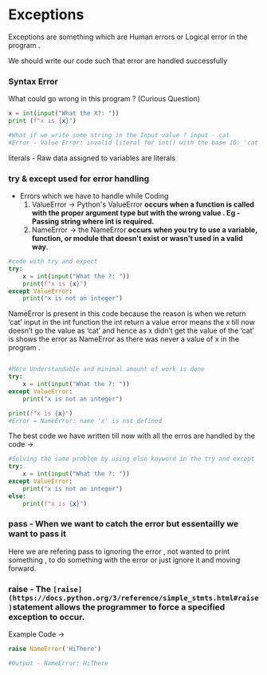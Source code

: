 # Exceptions
Exceptions are something which are Human errors or Logical error in the program .

We should write our code such that error are handled successfully 

### Syntax Error

What could go wrong in this program ? (Curious Question)  

```python
x = int(input("What the X?: "))
print (f"x is {x}")

#What if we write some string in the Input value ? input - cat
#Error - Value Error: invalid literal for int() with the base 10: 'cat'
```

literals -  Raw data assigned to variables are literals 

### try & except used for error handling

- Errors which we have to handle while Coding
    1. ValueError → Python's ValueError **occurs when a function is called with the proper argument type but with the wrong value . Eg - Passing string where int is required.** 
    2. NameError → the NameError **occurs when you try to use a variable, function, or module that doesn't exist or wasn't used in a valid way**. 

```python
#code with try and expect
try:
	x = int(input("What the ?: "))
	print(f"x is {x}")
except ValueError:
	print("x is not an integer")
```

NameError is present in this code because the reason is  when we return ‘cat’ input in the int function the int return a value error means the x till now doesn’t go the value as ‘cat’ and hence as x didn’t get the value of the ‘cat’ is shows the error as NameError as there was never a value of x in the program . 

```python

#More Understandable and minimal amount of work is done 
try:
	x = int(input("What the ?: "))
except ValueError:
	print("x is not an integer")

print(f"x is {x}")
#Error = NameError: name 'x' is not defined 
```

The best code we have written till now with all the erros are handled by the code →

```python
#Solving the same problem by using else keyword in the try and except 
try:
	x = int(input("What the ?: "))
except ValueError:
	print("x is not an integer")
else:
	print(f"x is {x}")
```

### pass - When we want to catch the error but essentailly we want to pass it

Here we are refering pass to ignoring the error , not wanted to print something , to do something with the error or just ignore it and moving forward.

### raise - The `[raise](https://docs.python.org/3/reference/simple_stmts.html#raise)`statement allows the programmer to force a specified exception to occur.

Example Code → 

```python
raise NameError('HiThere')

#Output - NameError: HiThere
```
